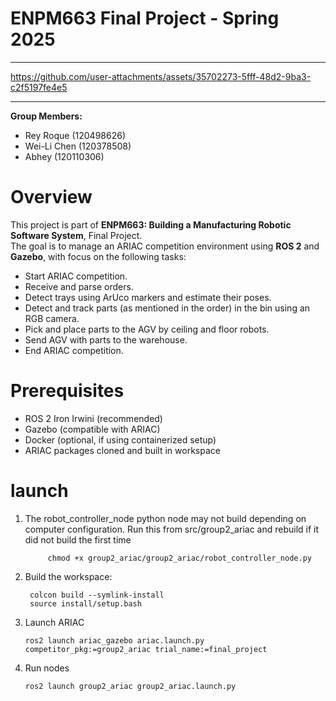 # ENPM663 Final Project - Spring 2025
---




https://github.com/user-attachments/assets/35702273-5fff-48d2-9ba3-c2f5197fe4e5



---
**Group Members:**  
- Rey Roque (120498626)
- Wei-Li Chen  (120378508)
- Abhey  (120110306)

# Overview

This project is part of **ENPM663: Building a Manufacturing Robotic Software System**, Final Project.  
The goal is to manage an ARIAC competition environment using **ROS 2** and **Gazebo**, with focus on the following tasks:

- Start ARIAC competition.
- Receive and parse orders.
- Detect trays using ArUco markers and estimate their poses.
- Detect and track parts (as mentioned in the order) in the bin using an RGB camera.
- Pick and place parts to the AGV by ceiling and floor robots.
- Send AGV with parts to the warehouse.
- End ARIAC competition.

# Prerequisites
- ROS 2 Iron Irwini (recommended)
- Gazebo (compatible with ARIAC)
- Docker (optional, if using containerized setup)
- ARIAC packages cloned and built in workspace

# launch
1. The robot_controller_node python node may not build depending on computer configuration.
    Run this from src/group2_ariac and rebuild if it did not build the first time
   ```
        chmod +x group2_ariac/group2_ariac/robot_controller_node.py
   ```
3. Build the workspace:
   ```
    colcon build --symlink-install
    source install/setup.bash
   ```

4. Launch ARIAC
    ```
    ros2 launch ariac_gazebo ariac.launch.py competitor_pkg:=group2_ariac trial_name:=final_project
    ```
6. Run nodes
    ```
    ros2 launch group2_ariac group2_ariac.launch.py
    ```
